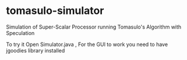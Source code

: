 # tomasulo-simulator
Simulation of Super-Scalar Processor running Tomasulo's Algorithm with Speculation  

To try it Open Simulator.java
, For the GUI to work you need to have jgoodies library installed
